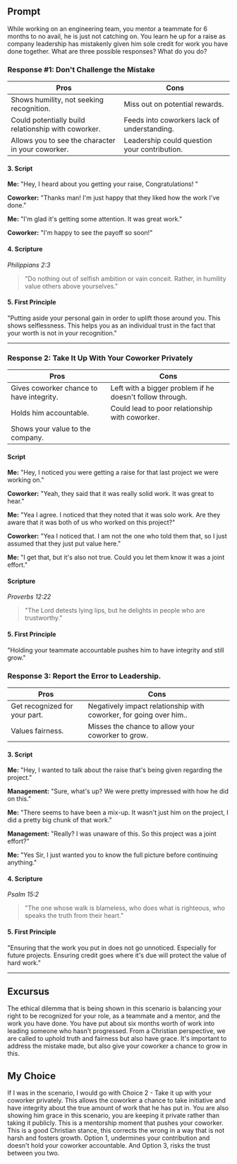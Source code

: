 ## Prompt
While working on an engineering team, you mentor a teammate for 6 months to no avail, he is just not catching on. You learn he up for a raise as company leadership has mistakenly given him sole credit for work you have done together. What are three possible responses? What do you do?

### Response #1: Don't Challenge the Mistake

| Pros                          | Cons                                   |
|-------------------------------|----------------------------------------|
| Shows humility, not seeking recognition.           | Miss out on potential rewards.         |
| Could potentially build relationship with coworker.                |   Feeds into coworkers lack of understanding.   |
| Allows you to see the character in your coworker.    | Leadership could question your contribution.   |


#### 3. Script

**Me:** "Hey, I heard about you getting your raise, Congratulations! "

**Coworker:** "Thanks man! I'm just happy that they liked how the work I've done."

**Me:** "I'm glad it's getting some attention. It was great work."

**Coworker:** "I'm happy to see the payoff so soon!"


#### 4. Scripture

*Philippians 2:3*  
>"Do nothing out of selfish ambition or vain conceit. Rather, in humility value others above yourselves."

#### 5. First Principle
"Putting aside your personal gain in order to uplift those around you. This shows selflessness. This helps you as an individual trust in the fact that your worth is not in your recognition."

***
### Response 2: Take It Up With Your Coworker Privately


| Pros                          | Cons                                   |
|-------------------------------|----------------------------------------|
| Gives coworker chance to have integrity.      | Left with a bigger problem if he doesn't follow through.        |
| Holds him accountable.  | Could lead to poor relationship with coworker.       | 
| Shows your value to the company. | |

#### Script

**Me:** "Hey, I noticed you were getting a raise for that last project we were working on."

**Coworker:** "Yeah, they said that it was really solid work. It was great to hear."

**Me:** "Yea I agree. I noticed that they noted that it was solo work. Are they aware that it was both of us who worked on this project?"

**Coworker:** "Yea I noticed that. I am not the one who told them that, so I just assumed that they just put value here."

**Me:** "I get that, but it's also not true. Could you let them know it was a joint effort."

#### Scripture

*Proverbs 12:22* 
>"The Lord detests lying lips, but he delights in people who are trustworthy."

#### 5. First Principle
"Holding your teammate accountable pushes him to have integrity and still grow."

### Response 3: Report the Error to Leadership.
| Pros                          | Cons                                   |
|-------------------------------|----------------------------------------|
| Get recognized for your part.          | Negatively impact relationship with coworker, for going over him..       |
Values fairness. | Misses the chance to allow your coworker to grow.      | 

#### 3. Script

**Me:** "Hey, I wanted to talk about the raise that's being given regarding the project."

**Management:** "Sure, what's up? We were pretty impressed with how he did on this."

**Me:** "There seems to have been a mix-up. It wasn't just him on the project, I did a pretty big chunk of that work."

**Management:** "Really? I was unaware of this. So this project was a joint effort?"

**Me:** "Yes Sir, I just wanted you to know the full picture before continuing anything."

#### 4. Scripture

*Psalm 15:2* 
> "The one whose walk is blameless, who does what is righteous, who speaks the truth from their heart."

#### 5. First Principle
"Ensuring that the work you put in does not go unnoticed. Especially for future projects. Ensuring credit goes where it's due will protect the value of hard work."
***

## Excursus
The ethical dilemma that is being shown in this scenario is balancing your right to be recognized for your role, as a teammate and a mentor, and the work you have done. You have put about six months worth of work into leading someone who hasn't progressed. From a Christian perspective, we are called to uphold truth and fairness but also have grace. It's important to address the mistake made, but also give your coworker a chance to grow in this. 


## My Choice
If I was in the scenario, I would go with Choice 2 - Take it up with your coworker privately. This allows the coworker a chance to take initiative and have integrity about the true amount of work that he has put in. You are also showing him grace in this scenario, you are keeping it private rather than taking it publicly. This is a mentorship moment that pushes your coworker. This is a good Christian stance, this corrects the wrong in a way that is not harsh and fosters growth. Option 1, undermines your contribution and doesn't hold your coworker accountable. And Option 3, risks the trust between you two. 